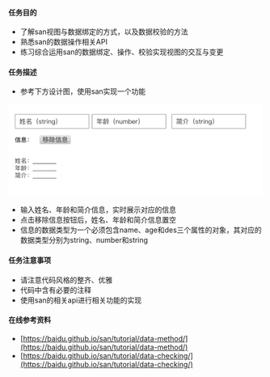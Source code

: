 #### 任务目的
- 了解san视图与数据绑定的方式，以及数据校验的方法
- 熟悉san的数据操作相关API
- 练习综合运用san的数据绑定、操作、校验实现视图的交互与变更

#### 任务描述
- 参考下方设计图，使用san实现一个功能
<img src="design.png">

- 输入姓名、年龄和简介信息，实时展示对应的信息
- 点击移除信息按钮后，姓名、年龄和简介信息置空
- 信息的数据类型为一个必须包含name、age和des三个属性的对象，其对应的数据类型分别为string、number和string

#### 任务注意事项
- 请注意代码风格的整齐、优雅
- 代码中含有必要的注释
- 使用san的相关api进行相关功能的实现

#### 在线参考资料
- [https://baidu.github.io/san/tutorial/data-method/](https://baidu.github.io/san/tutorial/data-method/)
- [https://baidu.github.io/san/tutorial/data-checking/](https://baidu.github.io/san/tutorial/data-checking/)